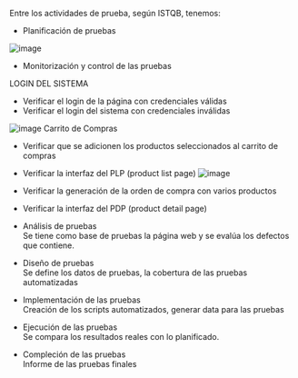 Entre los actividades de prueba, según ISTQB, tenemos:

- Planificación de pruebas

![image](https://github.com/user-attachments/assets/4493d85e-886e-4c14-ad38-232caeb2a304)

- Monitorización y control de las pruebas

LOGIN DEL SISTEMA
- Verificar el login de la página con credenciales válidas
- Verificar el login del sistema con credenciales inválidas

![image](https://github.com/user-attachments/assets/ec81b1da-9565-4814-bf75-9c113f3a9922)
Carrito de Compras
- Verificar que se adicionen los productos seleccionados al carrito de compras
- Verificar la interfaz del PLP (product list page)
![image](https://github.com/user-attachments/assets/7b5ae3df-8673-4974-8e45-d589e587c407)
- Verificar la generación de la orden de compra con varios productos 
- Verificar la interfaz del PDP (product detail page)

  
- Análisis de pruebas  
Se tiene como base de pruebas la página web y se evalúa los defectos que contiene.  

- Diseño de pruebas  
  Se define los datos de pruebas, la cobertura de las pruebas automatizadas  
- Implementación de las pruebas  
  Creación de los scripts automatizados, generar data para las pruebas  
  
- Ejecución de las pruebas  
  Se compara los resultados reales con lo planificado.  
  
- Compleción de las pruebas  
  Informe de las pruebas finales
